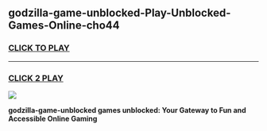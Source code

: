 
## godzilla-game-unblocked-Play-Unblocked-Games-Online-cho44
<h3>
<a href="https://premium76.site?title=godzilla-game-unblocked&ref=24A">CLICK TO PLAY</a></h3>
<hr>

<h3>
<a href="https://premium76.site?title=godzilla-game-unblocked&ref=24A">CLICK 2 PLAY</a>
  
</h3>

<a href="https://premium76.site?title=godzilla-game-unblocked&ref=24A"><img src="https://clearcache.store/games.png"></a>


**godzilla-game-unblocked games unblocked: Your Gateway to Fun and Accessible Online Gaming**
